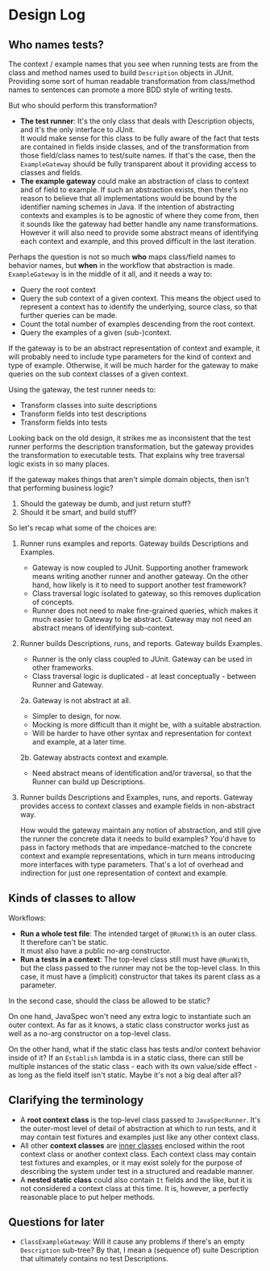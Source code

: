 # Design Log

## Who names tests?

The context / example names that you see when running tests are from the class and method names used to build
`Description` objects in JUnit.  Providing some sort of human readable transformation from class/method names to
sentences can promote a more BDD style of writing tests.

But who should perform this transformation?

- **The test runner**: It's the only class that deals with Description objects, and it's the only interface to JUnit.  
  It would make sense for this class to be fully aware of the fact that tests are contained in fields inside classes, 
  and of the transformation from those field/class names to test/suite names.  If that's the case, then the 
  `ExampleGateway` should be fully transparent about it providing access to classes and fields.
- **The example gateway** could make an abstraction of class to context and of field to example.  If such an abstraction
  exists, then there's no reason to believe that all implementations would be bound by the identifier naming schemes in
  Java.  If the intention of abstracting contexts and examples is to be agnostic of where they come from, then it sounds
  like the gateway had better handle any name transformations.  However it will also need to provide some abstract means
  of identifying each context and example, and this proved difficult in the last iteration.

Perhaps the question is not so much **who** maps class/field names to behavior names, but **when** in the workflow that
abstraction is made.  `ExampleGateway` is in the middle of it all, and it needs a way to:

- Query the root context
- Query the sub context of a given context.  This means the object used to represent a context has to identify the
  underlying, source class, so that further queries can be made.
- Count the total number of examples descending from the root context.
- Query the examples of a given (sub-)context.

If the gateway is to be an abstract representation of context and example, it will probably need to include type
parameters for the kind of context and type of example.  Otherwise, it will be much harder for the gateway to make
queries on the sub context classes of a given context.

Using the gateway, the test runner needs to:

- Transform classes into suite descriptions
- Transform fields into test descriptions
- Transform fields into tests

Looking back on the old design, it strikes me as inconsistent that the test runner performs the description
transformation, but the gateway provides the transformation to executable tests.  That explains why tree traversal logic
exists in so many places.

If the gateway makes things that aren't simple domain objects, then isn't that performing business logic?

1. Should the gateway be dumb, and just return stuff?
2. Should it be smart, and build stuff?

So let's recap what some of the choices are:

1. Runner runs examples and reports.
   Gateway builds Descriptions and Examples.

   - Gateway is now coupled to JUnit.  Supporting another framework means writing another runner and another gateway.
     On the other hand, how likely is it to need to support another test framework?
   - Class traversal logic isolated to gateway, so this removes duplication of concepts.
   - Runner does not need to make fine-grained queries, which makes it much easier to Gateway to be abstract.
     Gateway may not need an abstract means of identifying sub-context.

2. Runner builds Descriptions, runs, and reports.
   Gateway builds Examples.

   - Runner is the only class coupled to JUnit.  Gateway can be used in other frameworks.
   - Class traversal logic is duplicated - at least conceptually - between Runner and Gateway.
   
   2a. Gateway is not abstract at all.
   
   - Simpler to design, for now.
   - Mocking is more difficult than it might be, with a suitable abstraction.
   - Will be harder to have other syntax and representation for context and example, at a later time.
   
   2b. Gateway abstracts context and example.
   
   - Need abstract means of identification and/or traversal, so that the Runner can build up Descriptions.

3. Runner builds Descriptions and Examples, runs, and reports.
   Gateway provides access to context classes and example fields in non-abstract way.
   
   How would the gateway maintain any notion of abstraction, and still give the runner the concrete data it needs
   to build examples?  You'd have to pass in factory methods that are impedance-matched to the concrete context and
   example representations, which in turn means introducing more interfaces with type parameters.  That's a lot of
   overhead and indirection for just one representation of context and example.

## Kinds of classes to allow

Workflows:

- **Run a whole test file**: The intended target of `@RunWith` is an outer class.  It therefore can't be static.  
  It must also have a public no-arg constructor.
- **Run a tests in a context**: The top-level class still must have `@RunWith`, but the class passed to the runner may
  not be the top-level class.  In this case, it must have a (implicit) constructor that takes its parent class as a
  parameter.

In the second case, should the class be allowed to be static?

On one hand, JavaSpec won't need any extra logic to instantiate such an outer context.  As far as it knows, a static
class constructor works just as well as a no-arg constructor on a top-level class.

On the other hand, what if the static class has tests and/or context behavior inside of it?  If an `Establish` lambda
is in a static class, there can still be multiple instances of the static class - each with its own value/side effect -
as long as the field itself isn't static.  Maybe it's not a big deal after all?


## Clarifying the terminology

- A **root context class** is the top-level class passed to `JavaSpecRunner`.  It's the outer-most level of detail
  of abstraction at which to run tests, and it may contain test fixtures and examples just like any other context class.
- All other **context classes** are [inner classes](https://docs.oracle.com/javase/tutorial/java/javaOO/nested.html) 
  enclosed within the root context class or another context class.  Each context class may contain test fixtures and
  examples, or it may exist solely for the purpose of describing the system under test in a structured and readable
  manner.
- A **nested static class** could also contain `It` fields and the like, but it is not considered a context class at
  this time.  It is, however, a perfectly reasonable place to put helper methods.


## Questions for later

- `ClassExampleGateway`: Will it cause any problems if there's an empty `Description` sub-tree?
  By that, I mean a (sequence of) suite Description that ultimately contains no test Descriptions.
